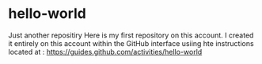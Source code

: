 # hello-world
Just another repositiry
Here is my first repository on this account. I created it entirely on this account within the GitHub interface usiing hte instructions located at : https://guides.github.com/activities/hello-world
